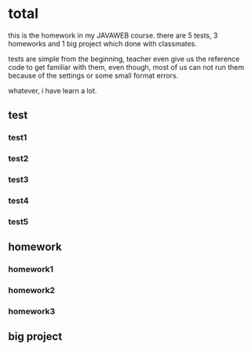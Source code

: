 # total
this is the homework in my JAVAWEB course.
there are 5 tests, 3 homeworks and 1 big project which done with classmates.

tests are simple from the beginning, teacher even give us the reference code to get familiar with them, even though, most of us can not run them because of the settings or some small format errors.

whatever, i have learn a lot.

## test

### test1 
### test2
### test3
### test4
### test5


## homework

### homework1
### homework2
### homework3


## big project



